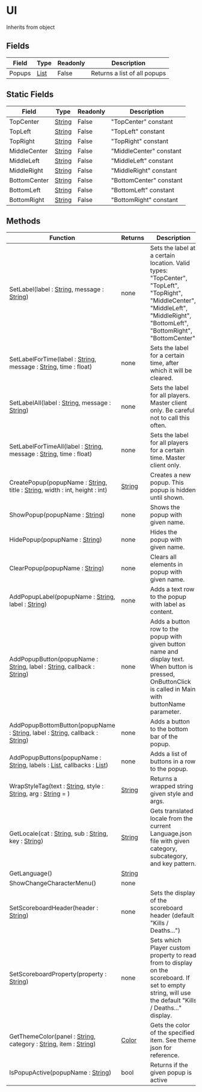 # UI
Inherits from object
## Fields
|Field|Type|Readonly|Description|
|---|---|---|---|
|Popups|[List](../Object/List.md)|False|Returns a list of all popups|
## Static Fields
|Field|Type|Readonly|Description|
|---|---|---|---|
|TopCenter|[String](../Static/String.md)|False|"TopCenter" constant|
|TopLeft|[String](../Static/String.md)|False|"TopLeft" constant|
|TopRight|[String](../Static/String.md)|False|"TopRight" constant|
|MiddleCenter|[String](../Static/String.md)|False|"MiddleCenter" constant|
|MiddleLeft|[String](../Static/String.md)|False|"MiddleLeft" constant|
|MiddleRight|[String](../Static/String.md)|False|"MiddleRight" constant|
|BottomCenter|[String](../Static/String.md)|False|"BottomCenter" constant|
|BottomLeft|[String](../Static/String.md)|False|"BottomLeft" constant|
|BottomRight|[String](../Static/String.md)|False|"BottomRight" constant|
## Methods
|Function|Returns|Description|
|---|---|---|
|SetLabel(label : [String](../Static/String.md), message : [String](../Static/String.md))|none|Sets the label at a certain location. Valid types: "TopCenter", "TopLeft", "TopRight", "MiddleCenter", "MiddleLeft", "MiddleRight", "BottomLeft", "BottomRight", "BottomCenter".|
|SetLabelForTime(label : [String](../Static/String.md), message : [String](../Static/String.md), time : float)|none|Sets the label for a certain time, after which it will be cleared.|
|SetLabelAll(label : [String](../Static/String.md), message : [String](../Static/String.md))|none|Sets the label for all players. Master client only. Be careful not to call this often.|
|SetLabelForTimeAll(label : [String](../Static/String.md), message : [String](../Static/String.md), time : float)|none|Sets the label for all players for a certain time. Master client only.|
|CreatePopup(popupName : [String](../Static/String.md), title : [String](../Static/String.md), width : int, height : int)|[String](../Static/String.md)|Creates a new popup. This popup is hidden until shown.|
|ShowPopup(popupName : [String](../Static/String.md))|none|Shows the popup with given name.|
|HidePopup(popupName : [String](../Static/String.md))|none|Hides the popup with given name.|
|ClearPopup(popupName : [String](../Static/String.md))|none|Clears all elements in popup with given name.|
|AddPopupLabel(popupName : [String](../Static/String.md), label : [String](../Static/String.md))|none|Adds a text row to the popup with label as content.|
|AddPopupButton(popupName : [String](../Static/String.md), label : [String](../Static/String.md), callback : [String](../Static/String.md))|none|Adds a button row to the popup with given button name and display text. When button is pressed, OnButtonClick is called in Main with buttonName parameter.|
|AddPopupBottomButton(popupName : [String](../Static/String.md), label : [String](../Static/String.md), callback : [String](../Static/String.md))|none|Adds a button to the bottom bar of the popup.|
|AddPopupButtons(popupName : [String](../Static/String.md), labels : [List](../Object/List.md), callbacks : [List](../Object/List.md))|none|Adds a list of buttons in a row to the popup.|
|WrapStyleTag(text : [String](../Static/String.md), style : [String](../Static/String.md), arg : [String](../Static/String.md) = )|[String](../Static/String.md)|Returns a wrapped string given style and args.|
|GetLocale(cat : [String](../Static/String.md), sub : [String](../Static/String.md), key : [String](../Static/String.md))|[String](../Static/String.md)|Gets translated locale from the current Language.json file with given category, subcategory, and key pattern.|
|GetLanguage()|[String](../Static/String.md)||
|ShowChangeCharacterMenu()|none||
|SetScoreboardHeader(header : [String](../Static/String.md))|none|Sets the display of the scoreboard header (default "Kills / Deaths...")|
|SetScoreboardProperty(property : [String](../Static/String.md))|none|Sets which Player custom property to read from to display on the scoreboard. If set to empty string, will use the default "Kills / Deaths..." display.|
|GetThemeColor(panel : [String](../Static/String.md), category : [String](../Static/String.md), item : [String](../Static/String.md))|[Color](../Static/Color.md)|Gets the color of the specified item. See theme json for reference.|
|IsPopupActive(popupName : [String](../Static/String.md))|bool|Returns if the given popup is active|
